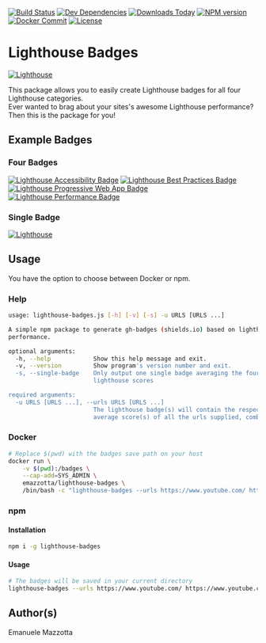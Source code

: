 [![Build Status](https://travis-ci.org/emazzotta/lighthouse-badges.svg?branch=master)](https://travis-ci.org/emazzotta/lighthouse-badges)
[![Dev Dependencies](https://david-dm.org/emazzotta/lighthouse-badges.svg?style=flat)](https://david-dm.org/emazzotta/lighthouse-badges)
[![Downloads Today](https://img.shields.io/npm/dt/lighthouse-badges.svg?style=flat)](https://badge.fury.io/js/lighthouse-badges)
[![NPM version](https://img.shields.io/npm/v/lighthouse-badges.svg)](https://www.npmjs.org/package/lighthouse-badges)
[![Docker Commit](https://images.microbadger.com/badges/commit/emazzotta/lighthouse-badges.svg)](https://microbadger.com/images/emazzotta/lighthouse-badges)
[![License](http://img.shields.io/:license-mit-blue.svg?style=flat)](https://emanuelemazzotta.com/mit-license) 

# Lighthouse Badges

[![Lighthouse](https://rawgit.com/emazzotta/lighthouse-badges/master/assets/img/lighthouse.svg)](https://github.com/GoogleChrome/lighthouse)

This package allows you to easily create Lighthouse badges for all four Lighthouse categories.  
Ever wanted to brag about your sites's awesome Lighthouse performance? Then this is the package for you!  

## Example Badges

### Four Badges

[![Lighthouse Accessibility Badge](https://rawgit.com/emazzotta/lighthouse-badges/master/assets/img/scores/lighthouse_accessibility.svg)](https://github.com/emazzotta/lighthouse-badges)
[![Lighthouse Best Practices Badge](https://rawgit.com/emazzotta/lighthouse-badges/master/assets/img/scores/lighthouse_best_practices.svg)](https://github.com/emazzotta/lighthouse-badges)
[![Lighthouse Progressive Web App Badge](https://rawgit.com/emazzotta/lighthouse-badges/master/img/scores/examples/lighthouse_progressive_web_app.svg)](https://github.com/emazzotta/lighthouse-badges)
[![Lighthouse Performance Badge](https://rawgit.com/emazzotta/lighthouse-badges/master/assets/img/scores/lighthouse_performance.svg)](https://github.com/emazzotta/lighthouse-badges)

### Single Badge

[![Lighthouse](https://rawgit.com/emazzotta/lighthouse-badges/master/assets/img/scores/lighthouse.svg)](https://github.com/emazzotta/lighthouse-badges)  

## Usage

You have the option to choose between Docker or npm. 

### Help

```bash
usage: lighthouse-badges.js [-h] [-v] [-s] -u URLS [URLS ...]

A simple npm package to generate gh-badges (shields.io) based on lighthouse
performance.

optional arguments:
  -h, --help            Show this help message and exit.
  -v, --version         Show program's version number and exit.
  -s, --single-badge    Only output one single badge averaging the four
                        lighthouse scores

required arguments:
  -u URLS [URLS ...], --urls URLS [URLS ...]
                        The lighthouse badge(s) will contain the respective
                        average score(s) of all the urls supplied, combined

```

### Docker

```bash
# Replace $(pwd) with the badges save path on your host 
docker run \
    -v $(pwd):/badges \
    --cap-add=SYS_ADMIN \
    emazzotta/lighthouse-badges \
    /bin/bash -c "lighthouse-badges --urls https://www.youtube.com/ https://www.youtube.com/feed/trending"
```

### npm 
    
#### Installation

```bash
npm i -g lighthouse-badges
```

#### Usage

```bash
# The badges will be saved in your current directory
lighthouse-badges --urls https://www.youtube.com/ https://www.youtube.com/feed/trending
```

## Author(s)

Emanuele Mazzotta
